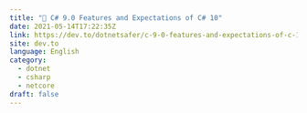 ```yaml
---
title: "🔄 C# 9.0 Features and Expectations of C# 10"
date: 2021-05-14T17:22:35Z
link: https://dev.to/dotnetsafer/c-9-0-features-and-expectations-of-c-10-n7c?utm_medium=RSS&utm_source=news.12bit.vn
site: dev.to
language: English
category:
  - dotnet
  - csharp
  - netcore
draft: false
---
```

